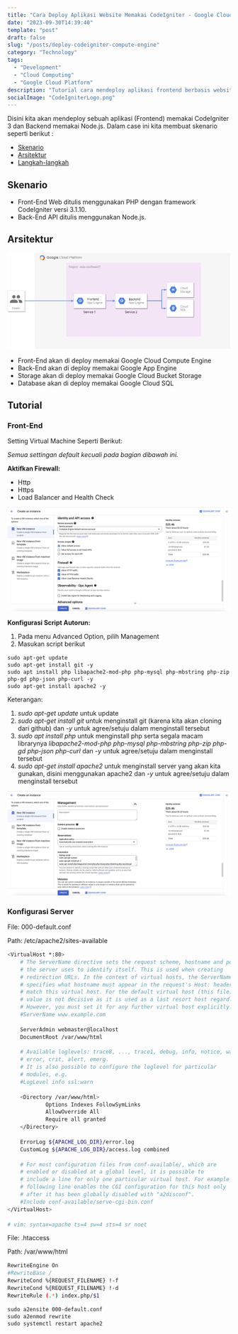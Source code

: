 ```yaml
---
title: "Cara Deploy Aplikasi Website Memakai CodeIgniter - Google Cloud Compute Engine"
date: "2023-09-30T14:39:40"
template: "post"
draft: false
slug: "/posts/deploy-codeigniter-compute-engine"
category: "Technology"
tags:
  - "Development"
  - "Cloud Computing"
  - "Google Cloud Platform"
description: "Tutorial cara mendeploy aplikasi frontend berbasis website html memakai framework Bootstrap dan CodeIgniter versi 3 di Google Cloud Platform Compute Engine."
socialImage: "CodeIgniterLogo.png"
---
```


Disini kita akan mendeploy sebuah aplikasi (Frontend) memakai CodeIgniter 3 dan Backend memakai Node.js. Dalam case ini kita membuat skenario seperti berikut :

- [Skenario](#skenario)
- [Arsitektur](#arsitektur)
- [Langkah-langkah](#tutorial)

## Skenario

- Front-End Web ditulis menggunakan PHP dengan framework CodeIgniter versi 3.1.10.
- Back-End API ditulis menggunakan Node.js.

## Arsitektur

![Arsitektur](media/Arsitektur.jpeg)

- Front-End akan di deploy memakai Google Cloud Compute Engine
- Back-End akan di deploy memakai Google App Engine
- Storage akan di deploy memakai Google Cloud Bucket Storage
- Database akan di deploy memakai Google Cloud SQL

## Tutorial

### Front-End

Setting Virtual Machine Seperti Berikut:

_Semua settingan default kecuali pada bagian dibawah ini._

**Aktifkan Firewall:**

- Http
- Https
- Load Balancer and Health Check

![Firewall](media/Firewall.png)

**Konfigurasi Script Autorun:**

1. Pada menu Advanced Option, pilih Management
2. Masukan script berikut

```
sudo apt-get update
sudo apt-get install git -y
sudo apt install php libapache2-mod-php php-mysql php-mbstring php-zip php-gd php-json php-curl -y
sudo apt-get install apache2 -y
```

Keterangan:

1. _sudo apt-get update_ untuk update
2. _sudo apt-get install git_ untuk menginstall git (karena kita akan cloning dari github) dan _-y_ untuk agree/setuju dalam menginstall tersebut
3. _sudo apt install php_ untuk menginstall php serta segala macam librarynya _libapache2-mod-php php-mysql php-mbstring php-zip php-gd php-json php-curl_ dan _-y_ untuk agree/setuju dalam menginstall tersebut
4. _sudo apt-get install apache2_ untuk menginstall server yang akan kita gunakan, disini menggunakan apache2 dan _-y_ untuk agree/setuju dalam menginstall tersebut

![Autorun Script](media/Autorun.png)


### Konfigurasi Server

File: 000-default.conf

Path: /etc/apache2/sites-available

```bash
<VirtualHost *:80>
	# The ServerName directive sets the request scheme, hostname and port that
	# the server uses to identify itself. This is used when creating
	# redirection URLs. In the context of virtual hosts, the ServerName
	# specifies what hostname must appear in the request's Host: header to
	# match this virtual host. For the default virtual host (this file) this
	# value is not decisive as it is used as a last resort host regardless.
	# However, you must set it for any further virtual host explicitly.
	#ServerName www.example.com

	ServerAdmin webmaster@localhost
	DocumentRoot /var/www/html

	# Available loglevels: trace8, ..., trace1, debug, info, notice, warn,
	# error, crit, alert, emerg.
	# It is also possible to configure the loglevel for particular
	# modules, e.g.
	#LogLevel info ssl:warn

	<Directory /var/www/html>
        	Options Indexes FollowSymLinks
        	AllowOverride All
        	Require all granted
    </Directory>

	ErrorLog ${APACHE_LOG_DIR}/error.log
	CustomLog ${APACHE_LOG_DIR}/access.log combined

	# For most configuration files from conf-available/, which are
	# enabled or disabled at a global level, it is possible to
	# include a line for only one particular virtual host. For example the
	# following line enables the CGI configuration for this host only
	# after it has been globally disabled with "a2disconf".
	#Include conf-available/serve-cgi-bin.conf
</VirtualHost>

# vim: syntax=apache ts=4 sw=4 sts=4 sr noet
```

File: .htaccess

Path: /var/www/html

```bash
RewriteEngine On
#RewriteBase /
RewriteCond %{REQUEST_FILENAME} !-f
RewriteCond %{REQUEST_FILENAME} !-d
RewriteRule (.*) index.php/$1
```

```
sudo a2ensite 000-default.conf
sudo a2enmod rewrite
sudo systemctl restart apache2
```
